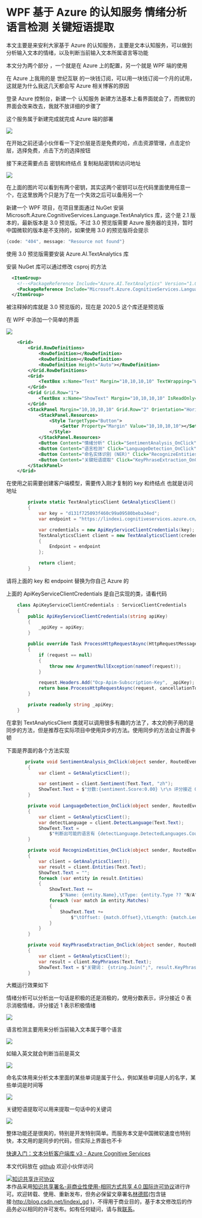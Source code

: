 # WPF 基于 Azure 的认知服务 情绪分析 语言检测 关键短语提取

本文主要是来安利大家基于 Azure 的认知服务，主要是文本认知服务，可以做到分析输入文本的情绪，以及判断当前输入文本所属语言等功能

<!--more-->
<!-- CreateTime:5/18/2020 9:45:27 AM -->

<!-- 发布 -->

本文分为两个部分 ，一个就是在 Azure 上的配置，另一个就是 WPF 端的使用

在 Azure 上我用的是 世纪互联 的一块钱订阅，可以用一块钱订阅一个月的试用，这就是为什么我这几天都会写 Azure 相关博客的原因

登录 Azure 控制台，新建一个 认知服务 新建方法基本上看界面就会了，而微软的界面会改来改去，我就不放详细的步骤了

这个服务属于新建完成就完成 Azure 端的部署

<!-- ![](image/WPF 基于 Azure 的认知服务 情绪分析 语言检测 关键短语提取/WPF 基于 Azure 的认知服务 情绪分析 语言检测 关键短语提取0.png) -->

![](http://image.acmx.xyz/lindexi%2F20205181011295712.jpg)

在开始之前还请小伙伴看一下定价层是否是免费的哈，点击资源管理，点击定价层，选择免费，点击下方的选择按钮

接下来还需要点击 密钥和终结点 复制粘贴密钥和访问地址

<!-- ![](image/WPF 基于 Azure 的认知服务 情绪分析 语言检测 关键短语提取/WPF 基于 Azure 的认知服务 情绪分析 语言检测 关键短语提取1.png) -->

![](http://image.acmx.xyz/lindexi%2F2020518101444481.jpg)

在上面的图片可以看到有两个密钥，其实这两个密钥可以在代码里面使用任意一个，在这里放两个只是为了在一个失效之后可以备用另一个

新建一个 WPF 项目，在项目里面通过 NuGet 安装 Microsoft.Azure.CognitiveServices.Language.TextAnalytics 库，这个是 2.1 版本的，最新版本是 3.0 预览版。不过 3.0 预览版需要 Azure 服务器的支持，暂时中国微软的版本是不支持的，如果使用 3.0 的预览版将会提示

```csharp
{code: "404", message: "Resource not found"}
```

使用 3.0 预览版需要安装 Azure.AI.TextAnalytics 库

安装 NuGet 库可以通过修改 csproj 的方法

```xml
  <ItemGroup>
    <!--<PackageReference Include="Azure.AI.TextAnalytics" Version="1.0.0-preview.4" />-->
    <PackageReference Include="Microsoft.Azure.CognitiveServices.Language.TextAnalytics" Version="4.0.0" />
  </ItemGroup>
```

被注释掉的库就是 3.0 预览版的，现在是 2020.5 这个库还是预览版

在 WPF 中添加一个简单的界面

<!-- ![](image/WPF 基于 Azure 的认知服务 情绪分析 语言检测 关键短语提取/WPF 基于 Azure 的认知服务 情绪分析 语言检测 关键短语提取2.png) -->

![](http://image.acmx.xyz/lindexi%2F2020518102062057.jpg)

```xml
    <Grid>
        <Grid.RowDefinitions>
            <RowDefinition></RowDefinition>
            <RowDefinition></RowDefinition>
            <RowDefinition Height="Auto"></RowDefinition>
        </Grid.RowDefinitions>
        <Grid>
            <TextBox x:Name="Text" Margin="10,10,10,10" TextWrapping="Wrap" AcceptsReturn="True"></TextBox>
        </Grid>
        <Grid Grid.Row="1">
            <TextBox x:Name="ShowText" Margin="10,10,10,10" IsReadOnly="True" TextWrapping="Wrap"></TextBox>
        </Grid>
        <StackPanel Margin="10,10,10,10" Grid.Row="2" Orientation="Horizontal">
            <StackPanel.Resources>
                <Style TargetType="Button">
                    <Setter Property="Margin" Value="10,10,10,10"></Setter>
                </Style>
            </StackPanel.Resources>
            <Button Content="情绪分析" Click="SentimentAnalysis_OnClick"></Button>
            <Button Content="语言检测" Click="LanguageDetection_OnClick"></Button>
            <Button Content="命名实体识别 (NER)" Click="RecognizeEntities_OnClick"></Button>
            <Button Content="关键短语提取" Click="KeyPhraseExtraction_OnClick"></Button>
        </StackPanel>
    </Grid>
```

在使用之前需要创建客户端模型，需要传入刚才复制的 key 和终结点 也就是访问地址

```csharp
        private static TextAnalyticsClient GetAnalyticsClient()
        {
            var key = "d131f725093f460c99a09580beba34ed";
            var endpoint = "https://lindexi.cognitiveservices.azure.cn/";

            var credentials = new ApiKeyServiceClientCredentials(key);
            TextAnalyticsClient client = new TextAnalyticsClient(credentials)
            {
                Endpoint = endpoint
            };

            return client;
        }
```

请将上面的 key 和 endpoint 替换为你自己 Azure 的

上面的 ApiKeyServiceClientCredentials 是自己实现的类，请看代码

```csharp
    class ApiKeyServiceClientCredentials : ServiceClientCredentials
    {
        public ApiKeyServiceClientCredentials(string apiKey)
        {
            _apiKey = apiKey;
        }

        public override Task ProcessHttpRequestAsync(HttpRequestMessage request, CancellationToken cancellationToken)
        {
            if (request == null)
            {
                throw new ArgumentNullException(nameof(request));
            }

            request.Headers.Add("Ocp-Apim-Subscription-Key", _apiKey);
            return base.ProcessHttpRequestAsync(request, cancellationToken);
        }

        private readonly string _apiKey;
    }
```

在拿到 TextAnalyticsClient 类就可以调用很多有趣的方法了，本文的例子用的是同步的方法，但是推荐在实际项目中使用异步的方法。使用同步的方法会让界面卡顿

下面是界面的各个方法实现

```csharp
       private void SentimentAnalysis_OnClick(object sender, RoutedEventArgs e)
        {
            var client = GetAnalyticsClient();

            var sentiment = client.Sentiment(Text.Text, "zh");
            ShowText.Text = $"分数:{sentiment.Score:0.00} \r\n 评分接近 0 表示消极情绪，评分接近 1 表示积极情绪";
        }

        private void LanguageDetection_OnClick(object sender, RoutedEventArgs e)
        {
            var client = GetAnalyticsClient();
            var detectLanguage = client.DetectLanguage(Text.Text);
            ShowText.Text =
                $"判断出可能的语言有 {detectLanguage.DetectedLanguages.Count} 个 \r\n {string.Join("\r\n", detectLanguage.DetectedLanguages.Select(temp => $"语言 {temp.Name} 分数 {temp.Score:0.00}"))}";
        }

        private void RecognizeEntities_OnClick(object sender, RoutedEventArgs e)
        {
            var client = GetAnalyticsClient();
            var result = client.Entities(Text.Text);
            ShowText.Text = "";
            foreach (var entity in result.Entities)
            {
                ShowText.Text +=
                    $"Name: {entity.Name},\tType: {entity.Type ?? "N/A"},\tSub-Type: {entity.SubType ?? "N/A"} \r\n";
                foreach (var match in entity.Matches)
                {
                    ShowText.Text +=
                        $"\tOffset: {match.Offset},\tLength: {match.Length},\tScore: {match.EntityTypeScore:F3}\r\n";
                }
            }
        }

        private void KeyPhraseExtraction_OnClick(object sender, RoutedEventArgs e)
        {
            var client = GetAnalyticsClient();
            var result = client.KeyPhrases(Text.Text);
            ShowText.Text = $"关键词： {string.Join(";", result.KeyPhrases)}";
        }
```

大概运行效果如下

情绪分析可以分析出一句话是积极的还是消极的，使用分数表示，评分接近 0 表示消极情绪，评分接近 1 表示积极情绪

<!-- ![](image/WPF 基于 Azure 的认知服务 情绪分析 语言检测 关键短语提取/WPF 基于 Azure 的认知服务 情绪分析 语言检测 关键短语提取2.png) -->

![](http://image.acmx.xyz/lindexi%2F2020518102062057.jpg)

语言检测主要用来分析当前输入文本属于哪个语言

<!-- ![](image/WPF 基于 Azure 的认知服务 情绪分析 语言检测 关键短语提取/WPF 基于 Azure 的认知服务 情绪分析 语言检测 关键短语提取3.png) -->
![](http://image.acmx.xyz/lindexi%2F20205181035441445.jpg)

如输入英文就会判断当前是英文

<!-- ![](image/WPF 基于 Azure 的认知服务 情绪分析 语言检测 关键短语提取/WPF 基于 Azure 的认知服务 情绪分析 语言检测 关键短语提取4.png) -->

![](http://image.acmx.xyz/lindexi%2F20205181037545709.jpg)

命名实体用来分析文本里面的某些单词是属于什么，例如某些单词是人的名字，某些单词是时间等

<!-- ![](image/WPF 基于 Azure 的认知服务 情绪分析 语言检测 关键短语提取/WPF 基于 Azure 的认知服务 情绪分析 语言检测 关键短语提取5.png) -->

![](http://image.acmx.xyz/lindexi%2F20205181039192320.jpg)

关键短语提取可以用来提取一句话中的关键词

<!-- ![](image/WPF 基于 Azure 的认知服务 情绪分析 语言检测 关键短语提取/WPF 基于 Azure 的认知服务 情绪分析 语言检测 关键短语提取6.png) -->
![](http://image.acmx.xyz/lindexi%2F20205181039582509.jpg)

整体功能还是很爽的，特别是开发特别简单。而服务本文是中国微软速度也特别快，本文用的是同步的代码，但实际上界面也不卡

[快速入门：文本分析客户端库 v3 - Azure Cognitive Services](https://docs.microsoft.com/zh-cn/azure/cognitive-services/text-analytics/quickstarts/text-analytics-sdk?tabs=version-2&pivots=programming-language-csharp )

本文代码放在 [github](https://github.com/lindexi/lindexi_gd/tree/d95081959f54ba5e50cd90cff566f8b85fba34a0/HalujakenifawFarlurjibellerwa) 欢迎小伙伴访问


<a rel="license" href="http://creativecommons.org/licenses/by-nc-sa/4.0/"><img alt="知识共享许可协议" style="border-width:0" src="https://licensebuttons.net/l/by-nc-sa/4.0/88x31.png" /></a><br />本作品采用<a rel="license" href="http://creativecommons.org/licenses/by-nc-sa/4.0/">知识共享署名-非商业性使用-相同方式共享 4.0 国际许可协议</a>进行许可。欢迎转载、使用、重新发布，但务必保留文章署名[林德熙](http://blog.csdn.net/lindexi_gd)(包含链接:http://blog.csdn.net/lindexi_gd )，不得用于商业目的，基于本文修改后的作品务必以相同的许可发布。如有任何疑问，请与我[联系](mailto:lindexi_gd@163.com)。

